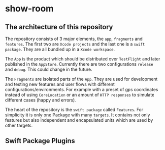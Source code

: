 # show-room

## The architecture of this repository

The repository consists of 3 major elements, the `app`, `fragments` and `features`.
The first two are `Xcode projects` and the last one is a `swift package`. They are all bundled up in a 
`Xcode workspace`. 

The `App` is the product which should be distributed over `TestFlight` and later published in the `AppStore`.
Currently there are two configurations `release` and `debug`. This could change in the future.

The `Fragments` are isolated parts of the `App`. They are used for development and testing new features and user flows with different
configurations/environments. For example with a preset of gps coordinates instead of using `CoreLocation` or an amount of `HTTP responses`
to simulate different cases (happy and errors).

The heart of the repository is the `swift package` called `Features`. For simplicity it is only one Package with many `targets`.
It contains not only features but also independent and encapsulated units which are used by other targets.

## Swift Package Plugins



